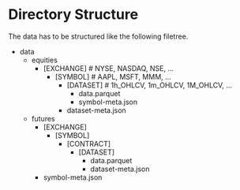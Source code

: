 # Directory Structure

The data has to be structured like the following filetree.

- data
  - equities
    - [EXCHANGE] # NYSE, NASDAQ, NSE, ...
      - [SYMBOL] # AAPL, MSFT, MMM, ...
        - [DATASET] # 1h_OHLCV, 1m_OHLCV, 1M_OHLCV, ...
          - data.parquet
          - symbol-meta.json
        - dataset-meta.json
  - futures
    - [EXCHANGE]
      - [SYMBOL]
        - [CONTRACT]
          - [DATASET]
            - data.parquet
            - dataset-meta.json
    - symbol-meta.json
